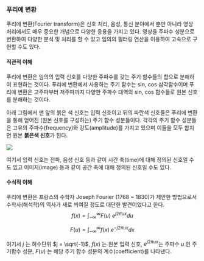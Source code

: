 ### 푸리에 변환

푸리에 변환(Fourier transform)은 신호 처리, 음성, 통신 분야에서 뿐만 아니라 영상 처리에서도 매우 중요한 개념으로 다양한 응용을 가지고 있다. 영상을 주파수 성분으로 변환하여 다양한 분석 및 처리를 할 수 있고 임의의 필터링 연산을 이용하여 고속으로 구현할 수도 있다.

#### 직관적 이해

푸리에 변환은 임의의 입력 신호를 다양한 주파수를 갖는 주기 함수들의 합으로 분해하여 표현하는 것이다. 푸리에 변환에서 사용하는 주기 함수는 sin, cos 삼각함수이며 푸리에 변환은 고주파부터 저주파까지 다양한 주파수 대역의 sin, cos 함수들로 원본 신호를 분해하는 것이다.

아래 그림에서 맨 앞의 붉은 색 신호는 입력 신호이고 뒤의 파란색 신호들은 푸리에 변환을 통해 얻어진 (원본 신호를 구성하는) 주기 함수 성분들이다. 각각의 주기 함수 성분들은 고유의 주파수(frequency)와 강도(amplitude)를 가지고 있으며 이들을 모두 합치면 원본 **붉은색 신호**가 된다.

![](https://user-images.githubusercontent.com/17154958/76597236-4f8bd600-6543-11ea-963c-69fdd35f89d7.png)

여기서 입력 신호는 전파, 음성 신호 등과 같이 시간 축(time)에 대해 정의된 신호일 수도 있고 이미지(image) 등과 같이 공간 축에 대해 정의된 신호일 수도 있다.

#### 수식적 이해

푸리에 변환은 프랑스의 수학자 Joseph Fourier (1768 ~ 1830)가 제안한 방법으로서 수학사(해석학)의 역사가 새로 씌여질 정도로 대단한 발견이었다고 한다.
$$
f(x) = \int_{-\infty}^{\infty}F(u)\;e^{j2\pi ux}du​
$$

$$
F(u) = \int_{-\infty}^{\infty} f(x)\;e^{-j2\pi ux}dx
$$

여기서 $j$ 는 허수단위 $j = \sqrt{-1}$, $f(x)$ 는 원본 입력 신호, $e^{j2\pi ux}$는 주파수 $u$ 인 주기함수 성분, $F(u)$ 는 해당 주기 함수 성분의 계수(coefficient)를 나타낸다.

